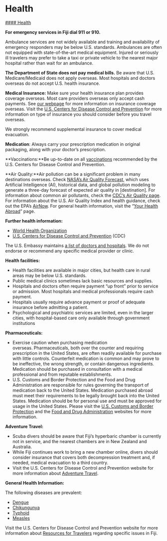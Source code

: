 # Health

[#### Health](javascript:void(0); "Health")

**For emergency services in Fiji dial 911 or 910.**

Ambulance services are not widely available and training and availability of emergency responders may be below U.S. standards. Ambulances are often not equipped with state-of-the-art medical equipment. Injured or seriously ill travelers may prefer to take a taxi or private vehicle to the nearest major hospital rather than wait for an ambulance.

**The Department of State does not pay medical bills.** Be aware that U.S. Medicare/Medicaid does not apply overseas. Most hospitals and doctors overseas do not accept U.S. health insurance.

**Medical Insurance:** Make sure your health insurance plan provides coverage overseas. Most care providers overseas only accept cash payments. See [our webpage](https://travel.state.gov/content/travel/en/international-travel/before-you-go/your-health-abroad/Insurance_Coverage_Overseas.html) for more information on insurance coverage overseas. Visit the [U.S. Centers for Disease Control and Prevention](https://travel.state.gov/content/travel/en/international-travel/International-Travel-Country-Information-Pages/Fiji.html#ExternalPopup) for more information on type of insurance you should consider before you travel overseas.

We strongly recommend supplemental insurance to cover medical evacuation.

**Medication**: Always carry your prescription medication in original packaging, along with your doctor’s prescription.

**Vaccinations:**Be up-to-date on all [vaccinations](https://travel.state.gov/content/travel/en/international-travel/International-Travel-Country-Information-Pages/Fiji.html#ExternalPopup) recommended by the U.S. Centers for Disease Control and Prevention.

**Air Quality:**Air pollution can be a significant problem in many destinations overseas. Check [NASA’s Air Quality Forecast](https://aeronet.gsfc.nasa.gov/new_web/aqforecast), which uses Artificial Intelligence (AI), historical data, and global pollution modeling to generate a three-day forecast of expected air quality in [destination]. For information about common air pollutants, check the [CDC’s Air Quality page](https://www.cdc.gov/air-quality/pollutants/). For information about the U.S. Air Quality Index and health guidance, check out the EPA’s [AirNow](https://www.airnow.gov/aqi/aqi-basics/). For general health information, visit the “[Your Health Abroad](https://travel.state.gov/content/travel/en/international-travel/before-you-go/your-health-abroad.html)” page.

**Further health information:**

* [World Health Organization](https://travel.state.gov/content/travel/en/international-travel/International-Travel-Country-Information-Pages/Fiji.html#ExternalPopup)
* [U.S. Centers for Disease Control and Prevention](https://travel.state.gov/content/travel/en/international-travel/International-Travel-Country-Information-Pages/Fiji.html#ExternalPopup) (CDC)

The U.S. Embassy maintains [a list of doctors and hospitals](https://fj.usembassy.gov/legal-assistance/). We do not endorse or recommend any specific medical provider or clinic.

**Health facilities:**

* Health facilities are available in major cities, but health care in rural areas may be below U.S. standards.
* Public medical clinics sometimes lack basic resources and supplies.
* Hospitals and doctors often require payment “up front” prior to service or admission. Most hospitals and medical professionals require cash payment.
* Hospitals usually require advance payment or proof of adequate insurance before admitting a patient.
* Psychological and psychiatric services are limited, even in the larger cities, with hospital-based care only available through government institutions

**Pharmaceuticals:**

* Exercise caution when purchasing medication overseas. Pharmaceuticals, both over the counter and requiring prescription in the United States, are often readily available for purchase with little controls. Counterfeit medication is common and may prove to be ineffective, the wrong strength, or contain dangerous ingredients. Medication should be purchased in consultation with a medical professional and from reputable establishments.
* U.S. Customs and Border Protection and the Food and Drug Administration are responsible for rules governing the transport of medication back to the United States. Medication purchased abroad must meet their requirements to be legally brought back into the United States. Medication should be for personal use and must be approved for usage in the United States. Please visit the [U.S. Customs and Border Protection](https://travel.state.gov/content/travel/en/international-travel/International-Travel-Country-Information-Pages/Fiji.html#ExternalPopup) and the [Food and Drug Administration](https://travel.state.gov/content/travel/en/international-travel/International-Travel-Country-Information-Pages/Fiji.html#ExternalPopup) websites for more information.

**Adventure Travel:**

* Scuba divers should be aware that Fiji’s hyperbaric chamber is currently not in service, and the nearest chambers are in New Zealand and Australia.
* While Fiji continues work to bring a new chamber online, divers should consider insurance that covers both decompression treatment and, if needed, medical evacuation to a third country.
* Visit the U.S. Centers for Disease Control and Prevention website for more information about [Adventure Travel](https://travel.state.gov/content/travel/en/international-travel/International-Travel-Country-Information-Pages/Fiji.html#ExternalPopup).

**General Health Information:**

The following diseases are prevalent:

* [Dengue](https://travel.state.gov/content/travel/en/international-travel/International-Travel-Country-Information-Pages/Fiji.html#ExternalPopup)
* [Chikungunya](https://travel.state.gov/content/travel/en/international-travel/International-Travel-Country-Information-Pages/Fiji.html#ExternalPopup)
* [Typhoid](https://travel.state.gov/content/travel/en/international-travel/International-Travel-Country-Information-Pages/Fiji.html#ExternalPopup)
* [Measles](https://travel.state.gov/content/travel/en/international-travel/International-Travel-Country-Information-Pages/Fiji.html#ExternalPopup)

Visit the U.S. Centers for Disease Control and Prevention website for more information about [Resources for Travelers](https://travel.state.gov/content/travel/en/international-travel/International-Travel-Country-Information-Pages/Fiji.html#ExternalPopup) regarding specific issues in Fiji.